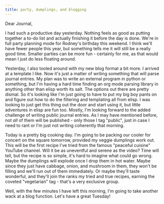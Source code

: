 ```yaml
---
title: party, dumplings, and blogging
---
```


Dear Journal,

I had such a productive day yesterday. Nothing feels as good as putting
together a to-do list and actually finishing it before the day is done.
We're in full party planning mode for Rodney's birthday this weekend. I
think we'll have fewer people this year, but something tells me it will
still be a really good time. Smaller parties can be more fun - certainly
for me, as that would mean I just do less floating around.

Yesterday, I also tooled around with my new blog format a bit more. I
arrived at a template I like. Now it's just a matter of writing
something that will parse journal entries. My plan was to write an
external program in python or something, but I'm having a hard time
finding an org mode parsing library in anything other than elisp worth
its salt. The options out there are pretty dismal. So it's looking like
I'm just going to have to put my big boy pants on and figure out how to
do the filtering and templating all from elisp. I was looking to just
get this thing out the door and start using it, but little adventures in
elisp are fun too. Mostly, I'm looking forward to the added challenge of
writing public journal entries. As I may have mentioned before, not
_all_ of them will be published - only those I tag "public", just in
case I need to rant or I'm just not writing coherently that morning.

Today is a pretty big cooking day. I'm going to be packing our cooler
for concert on the square tomorrow, provided my veggie dumplings work
out. This will be the first recipe I've tried from the famous "peaceful
cuisine" YouTube channel. Will it be as uneventful and serene as the
video? Time will tell, but the recipe is so simple, it's hard to imagine
what could go wrong. Maybe the dumplings will explode once I drop them
in hot water. Maybe since they just have cabbage, onion, and mushroom in
them, they won't be filling and we'll run out of them immediately. Or
maybe they'll taste wonderful, and they'll join the ranks my tried and
true recipes, earning the coveted "vegetarian" tag - that's a very
exclusive group.

Well, with the few minutes I have left this morning, I'm going to take
another wack at a blog function. Let's have a great Tuesday!

